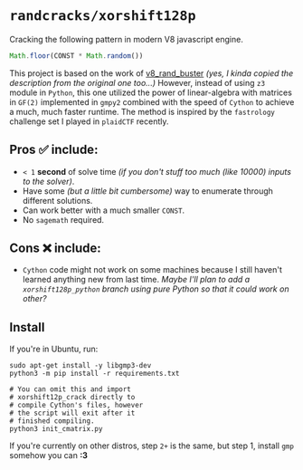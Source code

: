 # `randcracks/xorshift128p`

Cracking the following pattern in modern V8 javascript engine.
```js
Math.floor(CONST * Math.random())
```

This project is based on the work of [v8_rand_buster](https://github.com/d0nutptr/v8_rand_buster) *(yes, I kinda copied the description from the original one too...)* However, instead of using `z3` module in `Python`, this one utilized the power of linear-algebra with matrices in `GF(2)` implemented in `gmpy2` combined with the speed of `Cython` to achieve a much, much faster runtime. The method is inspired by the `fastrology` challenge set I played in `plaidCTF` recently.

## Pros ✅ include:
- `< 1` **second** of solve time *(if you don't stuff too much (like 10000) inputs to the solver)*.
- Have some *(but a little bit cumbersome)* way to enumerate through different solutions.
- Can work better with a much smaller `CONST`.
- No `sagemath` required.

## Cons ❌ include:
- `Cython` code might not work on some machines because I still haven't learned anything new from last time. *Maybe I'll plan to add a `xorshift128p_python` branch using pure Python so that it could work on other?*

## Install

If you're in Ubuntu, run:
```
sudo apt-get install -y libgmp3-dev
python3 -m pip install -r requirements.txt

# You can omit this and import 
# xorshift12p_crack directly to 
# compile Cython's files, however
# the script will exit after it
# finished compiling.
python3 init_cmatrix.py  
```

If you're currently on other distros, step `2+` is the same, but step 1, install `gmp` somehow you can **:3**